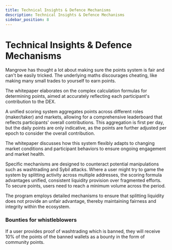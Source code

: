 ```yaml
---
title: Technical Insights & Defence Mechanisms
description: Technical Insights & Defence Mechanisms
sidebar_position: 8
---
```


# Technical Insights & Defence Mechanisms

Mangrove has thought a lot about making sure the points system is fair and can't be easily tricked. The underlying maths discourages cheating, like making many small trades to yourself to earn points.

The whitepaper elaborates on the complex calculation formulas for determining points, aimed at accurately reflecting each participant's contribution to the DEX.

A unified scoring system aggregates points across different roles (maker/taker) and markets, allowing for a comprehensive leaderboard that reflects participants' overall contributions. This aggregation is first per day, but the daily points are only indicative, as the points are further adjusted per epoch to consider the overall contribution.

The whitepaper discusses how this system flexibly adapts to changing market conditions and participant behaviors to ensure ongoing engagement and market health.

Specific mechanisms are designed to counteract potential manipulations such as washtrading and Sybil attacks. Where a user might try to game the system by splitting activity across multiple addresses, the scoring formula advantages unified, consistent liquidity provision over fragmented efforts. To secure points, users need to reach a minimum volume across the period.

The program employs detailed mechanisms to ensure that splitting liquidity does not provide an unfair advantage, thereby maintaining fairness and integrity within the ecosystem.

### Bounties for whistleblowers

If a user provides proof of washtrading which is banned, they will receive 10% of the points of the banned wallets as a bounty in the form of community points.
